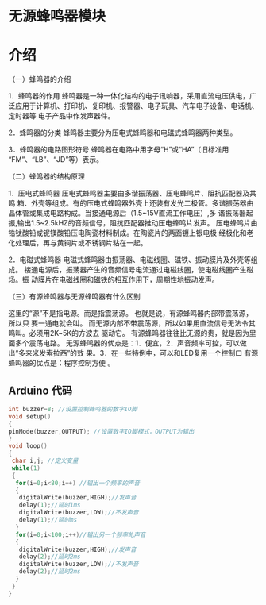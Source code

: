 # 无源蜂鸣器模块

# 介绍

（一）蜂鸣器的介绍

1．蜂鸣器的作用  蜂鸣器是一种一体化结构的电子讯响器，采用直流电压供电，广 泛应用于计算机、打印机、复印机、报警器、电子玩具、汽车电子设备、电话机、定时器等 电子产品中作发声器件。

2．蜂鸣器的分类  蜂鸣器主要分为压电式蜂鸣器和电磁式蜂鸣器两种类型。

3．蜂鸣器的电路图形符号 蜂鸣器在电路中用字母“H”或“HA”（旧标准用 “FM”、“LB”、“JD”等）表示。

（二）蜂鸣器的结构原理

1．压电式蜂鸣器  压电式蜂鸣器主要由多谐振荡器、压电蜂鸣片、阻抗匹配器及共鸣 箱、外壳等组成。有的压电式蜂鸣器外壳上还装有发光二极管。多谐振荡器由晶体管或集成电路构成。当接通电源后（1.5~15V直流工作电压）,多 谐振荡器起振,输出1.5~2.5kHZ的音频信号，阻抗匹配器推动压电蜂鸣片发声。 压电蜂鸣片由锆钛酸铅或铌镁酸铅压电陶瓷材料制成。在陶瓷片的两面镀上银电极 经极化和老化处理后，再与黄铜片或不锈钢片粘在一起。

2．电磁式蜂鸣器  电磁式蜂鸣器由振荡器、电磁线圈、磁铁、振动膜片及外壳等组成。 接通电源后，振荡器产生的音频信号电流通过电磁线圈，使电磁线圈产生磁场。振 动膜片在电磁线圈和磁铁的相互作用下，周期性地振动发声。

（三）有源蜂鸣器与无源蜂鸣器有什么区别

这里的“源”不是指电源。而是指震荡源。 也就是说，有源蜂鸣器内部带震荡源，所以只 要一通电就会叫。 而无源内部不带震荡源，所以如果用直流信号无法令其鸣叫。必须用2K~5K的方波去 驱动它。 有源蜂鸣器往往比无源的贵，就是因为里面多个震荡电路。 无源蜂鸣器的优点是：1．便宜，2．声音频率可控，可以做出“多来米发索拉西”的效 果。3．在一些特例中，可以和LED复用一个控制口 有源蜂鸣器的优点是：程序控制方便 。

## Arduino 代码

```cpp
int buzzer=8; //设置控制蜂鸣器的数字IO脚
void setup()
{
pinMode(buzzer,OUTPUT); //设置数字IO脚模式，OUTPUT为辒出 
}
void loop()
{
 char i,j; //定义变量
 while(1) 
 {
  for(i=0;i<80;i++) //辒出一个频率的声音 
  {
   digitalWrite(buzzer,HIGH);//发声音
   delay(1);//延时1ms 
   digitalWrite(buzzer,LOW);//不发声音
   delay(1);//延时ms 
  }
  for(i=0;i<100;i++)//辒出另一个频率癿声音 
  {
   digitalWrite(buzzer,HIGH);//发声音 
   delay(2);//延时2ms
   digitalWrite(buzzer,LOW);//不发声音
   delay(2);//延时2ms 
  } 
 }
}
```



